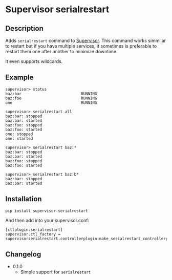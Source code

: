 Supervisor serialrestart
========================

Description
-----------

Adds ``serialrestart`` command to [Supervisor](http://supervisord.org/). This command works
simmilar to restart but if you have multiple services, it sometimes is
preferable to restart them one after another to minimize downtime.

It even supports wildcards.

Example
-------

    supervisor> status
    baz:bar                          RUNNING
    baz:foo                          RUNNING
    one                              RUNNING

    supervisor> serialrestart all
    baz:bar: stopped
    baz:bar: started
    baz:foo: stopped
    baz:foo: started
    one: stopped
    one: started

    supervisor> serialrestart baz:*
    baz:bar: stopped
    baz:bar: started
    baz:foo: stopped
    baz:foo: started

    supervisor> serialrestart baz:b*
    baz:bar: stopped
    baz:bar: started



Installation
------------

    pip install supervisor-serialrestart


And then add into your supervisor.conf:

    [ctlplugin:serialrestart]
    supervisor.ctl_factory = supervisorserialrestart.controllerplugin:make_serialrestart_controllerplugin


Changelog
---------

 * 0.1.0
    * Simple support for ``serialrestart``


